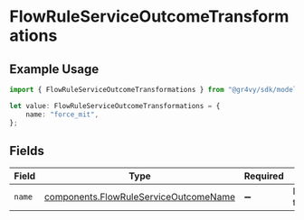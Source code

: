 # FlowRuleServiceOutcomeTransformations

## Example Usage

```typescript
import { FlowRuleServiceOutcomeTransformations } from "@gr4vy/sdk/models/components";

let value: FlowRuleServiceOutcomeTransformations = {
    name: "force_mit",
};
```

## Fields

| Field                                                                                          | Type                                                                                           | Required                                                                                       | Description                                                                                    | Example                                                                                        |
| ---------------------------------------------------------------------------------------------- | ---------------------------------------------------------------------------------------------- | ---------------------------------------------------------------------------------------------- | ---------------------------------------------------------------------------------------------- | ---------------------------------------------------------------------------------------------- |
| `name`                                                                                         | [components.FlowRuleServiceOutcomeName](../../models/components/flowruleserviceoutcomename.md) | :heavy_minus_sign:                                                                             | Name of the transformation.                                                                    | force_mit                                                                                      |